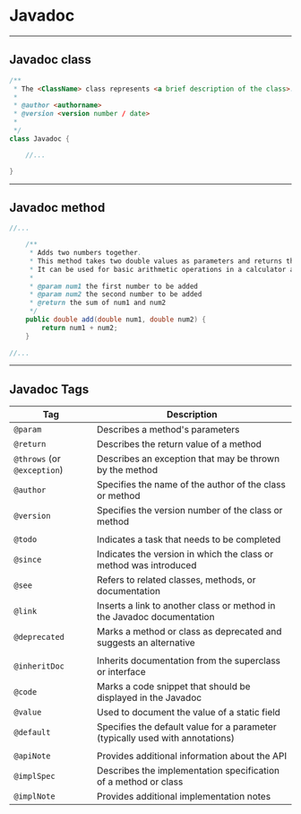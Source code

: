# Javadoc

___

## Javadoc class

```java
/**
 * The <ClassName> class represents <a brief description of the class>.
 *
 * @author <authorname>
 * @version <version number / date>
 *
 */
class Javadoc {

    //...

}
```

___

## Javadoc method

```java
//...

    /**
     * Adds two numbers together.
     * This method takes two double values as parameters and returns their sum.
     * It can be used for basic arithmetic operations in a calculator application.
     * 
     * @param num1 the first number to be added
     * @param num2 the second number to be added
     * @return the sum of num1 and num2
     */
    public double add(double num1, double num2) {
        return num1 + num2;
    }
    
//...
```

___

## Javadoc Tags

| Tag                         | Description                                                                   |
|-----------------------------|-------------------------------------------------------------------------------|
| `@param`                    | Describes a method's parameters                                               |
| `@return`                   | Describes the return value of a method                                        |
| `@throws` (or `@exception`) | Describes an exception that may be thrown by the method                       |
| `@author`                   | Specifies the name of the author of the class or method                       |
| `@version`                  | Specifies the version number of the class or method                           |
|                             |                                                                               |
| `@todo`                     | Indicates a task that needs to be completed                                   |
| `@since`                    | Indicates the version in which the class or method was introduced             |
| `@see`                      | Refers to related classes, methods, or documentation                          |
| `@link`                     | Inserts a link to another class or method in the Javadoc documentation        |
| `@deprecated`               | Marks a method or class as deprecated and suggests an alternative             |
|                             |                                                                               |
| `@inheritDoc`               | Inherits documentation from the superclass or interface                       |
| `@code`                     | Marks a code snippet that should be displayed in the Javadoc                  |
| `@value`                    | Used to document the value of a static field                                  |
| `@default`                  | Specifies the default value for a parameter (typically used with annotations) |
|                             |                                                                               |
| `@apiNote`                  | Provides additional information about the API                                 |
| `@implSpec`                 | Describes the implementation specification of a method or class               |
| `@implNote`                 | Provides additional implementation notes                                      |
